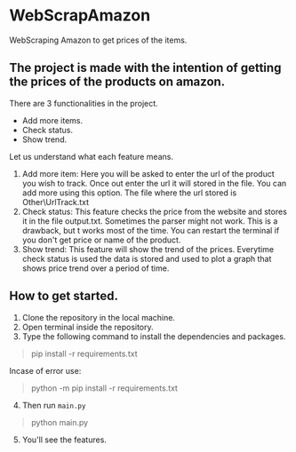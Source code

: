 # WebScrapAmazon
WebScraping Amazon to get prices of the items.
## The project is made with the intention of getting the prices of the products on amazon.
There are 3 functionalities in the project.
* Add more items.
* Check status.
* Show trend.

Let us understand what each feature means.
1. Add more item: Here you will be asked to enter the url of the product you wish to track. Once out enter the url it will stored in the file. You can add more using this option. The file where the url stored is Other\UrlTrack.txt
2. Check status: This feature checks the price from the website and stores it in the file output.txt. Sometimes the parser might not work. This is a drawback, but t works most of the time. You can restart the terminal if you don't get price or name of the product.
3. Show trend: This feature will show the trend of the prices. Everytime check status is used the data is stored and used to plot a graph that shows price trend over a period of time.

## How to get started.
1. Clone the repository in the local machine.
2. Open terminal inside the repository.
3. Type the following command to install the dependencies and packages.
> pip install -r requirements.txt

Incase of error use:
> python -m pip install -r requirements.txt

4. Then run `main.py`
> python main.py

5. You'll see the features.
